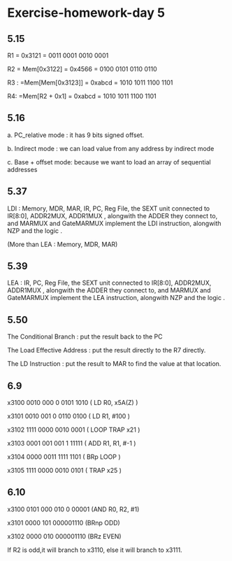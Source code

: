 # Exercise-homework-day 5

## 5.15 

R1 = 0x3121 = 0011 0001 0010 0001

R2 = Mem[0x3122] = 0x4566 = 0100 0101 0110 0110

R3 : =Mem[Mem[0x3123]] = 0xabcd = 1010 1011 1100 1101

R4: =Mem[R2 + 0x1] = 0xabcd = 1010 1011 1100 1101

## 5.16 

a. PC_relative mode : it has 9 bits signed offset.

b. Indirect mode : we can load value from any address by indirect mode

c. Base + offset mode: because we want to load an array of sequential addresses

## 5.37 

LDI :  Memory, MDR, MAR, IR, PC, Reg File, the SEXT unit connected to IR[8:0], ADDR2MUX, ADDR1MUX , alongwith the ADDER they connect to, and MARMUX and GateMARMUX implement the LDI instruction, alongwith NZP and the logic .

(More than LEA : Memory, MDR, MAR)

## 5.39 

LEA : IR, PC, Reg File, the SEXT unit connected to IR[8:0], ADDR2MUX, ADDR1MUX , alongwith the ADDER they connect to, and MARMUX and GateMARMUX implement the LEA instruction, alongwith NZP and the logic .

## 5.50 

The Conditional Branch : put the result back to the PC

The Load Effective Address : put the result directly to the R7 directly.

The LD Instruction : put the result to MAR to find the value at that location.

## 6.9 

x3100 	0010	000	0	0101	1010 (   LD R0, x5A(Z) )

x3101 	0010	001	0	0110	0100 (  LD R1, #100  )

x3102 	1111	0000	0010	0001 ( LOOP TRAP x21  )

x3103 	0001	001 	001	1	11111	(	ADD R1, R1, #-1 ) 

x3104 	0000	0011	1111	1101	(	BRp LOOP	) 

x3105 	1111	0000	0010	0101	(	TRAP x25	)



## 6.10

x3100  0101 000 010  0 00001 (AND R0, R2, #1)

x3101  0000 101 000001110 (BRnp ODD)

x3102  0000 010 000001110 (BRz EVEN)

If R2 is odd,it will branch to x3110, else it will branch to x3111.

